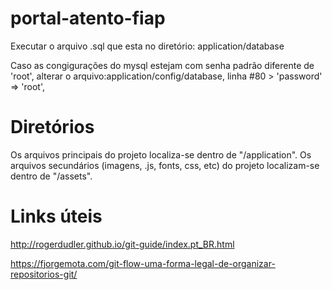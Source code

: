 # portal-atento-fiap

Executar o arquivo .sql que esta no diretório: application/database

Caso as congigurações do mysql estejam com senha padrão diferente de 'root', alterar o arquivo:application/config/database, linha #80 > 'password' => 'root', 


# Diretórios
Os arquivos principais do projeto localiza-se dentro de "/application".
Os arquivos secundários (imagens, .js, fonts, css, etc) do projeto localizam-se dentro de "/assets".

# Links úteis

http://rogerdudler.github.io/git-guide/index.pt_BR.html

https://fjorgemota.com/git-flow-uma-forma-legal-de-organizar-repositorios-git/